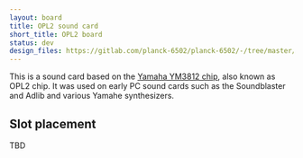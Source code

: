 ```yaml
---
layout: board
title: OPL2 sound card
short_title: OPL2 board
status: dev
design_files: https://gitlab.com/planck-6502/planck-6502/-/tree/master/Hardware/opl2_board
---
```


This is a sound card based on the [Yamaha YM3812 chip](https://en.wikipedia.org/wiki/Yamaha_YM3812), also known as OPL2 chip. It was used on early PC sound cards such as the Soundblaster and Adlib and various Yamahe synthesizers.


## Slot placement

TBD